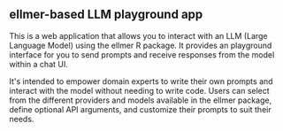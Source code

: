 ## ellmer-based LLM playground app

This is a web application that allows you to interact with an LLM (Large Language Model) using the ellmer R package. It provides an playground interface for you to send prompts and receive responses from the model within a chat UI. 

It's intended to empower domain experts to write their own prompts and interact with the model without needing to write code. Users can select from the different providers and models available in the ellmer package, define optional API arguments, and customize their prompts to suit their needs.

